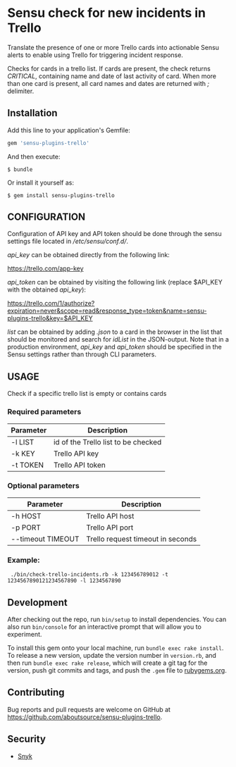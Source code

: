 # Sensu check for new incidents in Trello

Translate the presence of one or more Trello cards into actionable Sensu alerts to enable using Trello for triggering incident response.

Checks for cards in a trello list. If cards are present, the check returns
_CRITICAL_, containing name and date of last activity of card. When more than
one card is present, all card names and dates are returned with *;* delimiter.

## Installation

Add this line to your application's Gemfile:

```ruby
gem 'sensu-plugins-trello'
```

And then execute:

    $ bundle

Or install it yourself as:

    $ gem install sensu-plugins-trello

## CONFIGURATION
Configuration of API key and API token should be done through the sensu
settings file located in _/etc/sensu/conf.d/_. 

_api_key_ can be obtained directly from the following link:

https://trello.com/app-key

_api_token_ can be obtained by visiting the following link (replace $API_KEY with the obtained _api_key_):

https://trello.com/1/authorize?expiration=never&scope=read&response_type=token&name=sensu-plugins-trello&key=$API_KEY

_list_ can be obtained by adding _.json_
to a card in the browser in the list that should be monitored and search for
_idList_ in the JSON-output. Note that in a production environment, _api_key_
and _api_token_ should be specified in the Sensu settings rather than through
CLI parameters.

## USAGE
Check if a specific trello list is empty or contains cards

### Required parameters

| Parameter | Description                         |
| --------- | ----------------------------------- |
| -l LIST   | id of the Trello list to be checked |
| -k KEY    | Trello API key                      |
| -t TOKEN  | Trello API token                    |

### Optional parameters

| Parameter          | Description                       |
| ------------------ | --------------------------------- |
| -h HOST            | Trello API host                   |
| -p PORT            | Trello API port                   |
| --timeout TIMEOUT  | Trello request timeout in seconds |

### Example:
```
 ./bin/check-trello-incidents.rb -k 123456789012 -t 1234567890121234567890 -l 1234567890
```

## Development

After checking out the repo, run `bin/setup` to install dependencies. You can
also run `bin/console` for an interactive prompt that will allow you to
experiment.

To install this gem onto your local machine, run `bundle exec rake install`. To
release a new version, update the version number in `version.rb`, and then run
`bundle exec rake release`, which will create a git tag for the version, push
git commits and tags, and push the `.gem` file to
[rubygems.org](https://rubygems.org).

## Contributing

Bug reports and pull requests are welcome on GitHub at
https://github.com/aboutsource/sensu-plugins-trello.


## Security

* [Snyk](https://app.snyk.io/org/about-source/project/45653e6f-9c0f-413e-9024-501916e4492f)
